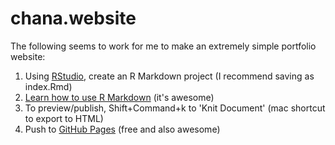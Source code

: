 # chana.website
The following seems to work for me to make an extremely simple portfolio website:
1. Using [RStudio](https://www.rstudio.com/), create an R Markdown project (I recommend saving as index.Rmd)
2. [Learn how to use R Markdown](http://rmarkdown.rstudio.com/lesson-1.html) (it's awesome)
3. To preview/publish, Shift+Command+k to 'Knit Document' (mac shortcut to export to HTML)
4. Push to [GitHub Pages](https://pages.github.com/) (free and also awesome)
